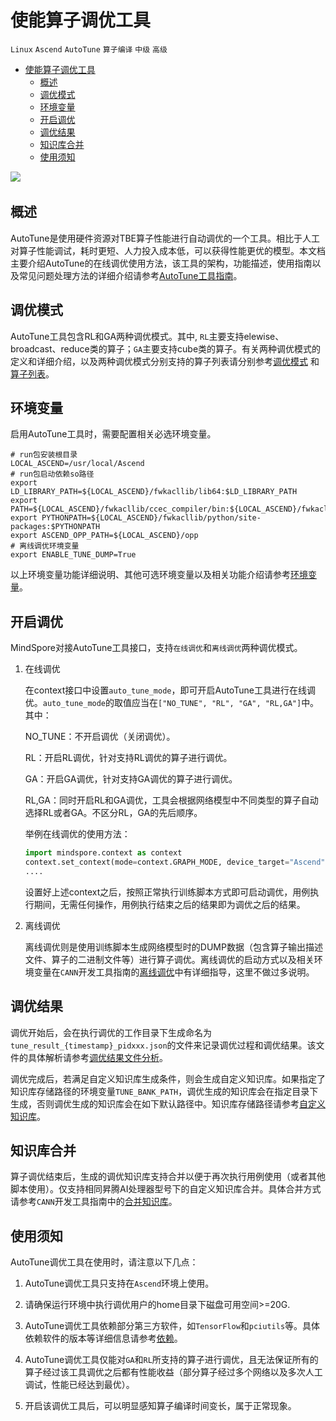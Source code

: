# 使能算子调优工具

`Linux` `Ascend` `AutoTune` `算子编译` `中级` `高级`

<!-- TOC -->

- [使能算子调优工具](#使能算子调优工具)
    - [概述](#概述)
    - [调优模式](#调优模式)
    - [环境变量](#环境变量)
    - [开启调优](#开启调优)
    - [调优结果](#调优结果)
    - [知识库合并](#知识库合并)
    - [使用须知](#使用须知)

<!-- /TOC -->

<a href="https://gitee.com/mindspore/docs/blob/r1.5/docs/mindspore/programming_guide/source_zh_cn/enable_auto_tune.md" target="_blank"><img src="https://gitee.com/mindspore/docs/raw/r1.5/resource/_static/logo_source.png"></a>&nbsp;&nbsp;

## 概述

AutoTune是使用硬件资源对TBE算子性能进行自动调优的一个工具。相比于人工对算子性能调试，耗时更短、人力投入成本低，可以获得性能更优的模型。本文档主要介绍AutoTune的在线调优使用方法，该工具的架构，功能描述，使用指南以及常见问题处理方法的详细介绍请参考[AutoTune工具指南](https://support.huawei.com/enterprise/zh/doc/EDOC1100206690/31d1d888)。

## 调优模式

AutoTune工具包含RL和GA两种调优模式。其中, `RL`主要支持elewise、broadcast、reduce类的算子；`GA`主要支持cube类的算子。有关两种调优模式的定义和详细介绍，以及两种调优模式分别支持的算子列表请分别参考[调优模式](https://support.huawei.com/enterprise/zh/doc/EDOC1100206690/41bb2c07) 和 [算子列表](https://support.huawei.com/enterprise/zh/doc/EDOC1100206690/74e08a9c)。

## 环境变量

启用AutoTune工具时，需要配置相关必选环境变量。

```shell
# run包安装根目录
LOCAL_ASCEND=/usr/local/Ascend
# run包启动依赖so路径
export LD_LIBRARY_PATH=${LOCAL_ASCEND}/fwkacllib/lib64:$LD_LIBRARY_PATH
export PATH=${LOCAL_ASCEND}/fwkacllib/ccec_compiler/bin:${LOCAL_ASCEND}/fwkacllib/bin:$PATH
export PYTHONPATH=${LOCAL_ASCEND}/fwkacllib/python/site-packages:$PYTHONPATH
export ASCEND_OPP_PATH=${LOCAL_ASCEND}/opp
# 离线调优环境变量
export ENABLE_TUNE_DUMP=True

```

以上环境变量功能详细说明、其他可选环境变量以及相关功能介绍请参考[环境变量](https://support.huawei.com/enterprise/zh/doc/EDOC1100206690/58a01d46)。

## 开启调优

MindSpore对接AutoTune工具接口，支持`在线调优`和`离线调优`两种调优模式。

1. 在线调优

    在context接口中设置`auto_tune_mode`，即可开启AutoTune工具进行在线调优。`auto_tune_mode`的取值应当在`["NO_TUNE", "RL", "GA", "RL,GA"]`中。其中：

    NO_TUNE：不开启调优（关闭调优）。

    RL：开启RL调优，针对支持RL调优的算子进行调优。

    GA：开启GA调优，针对支持GA调优的算子进行调优。

    RL,GA：同时开启RL和GA调优，工具会根据网络模型中不同类型的算子自动选择RL或者GA。不区分RL，GA的先后顺序。

    举例在线调优的使用方法：

    ```python
    import mindspore.context as context
    context.set_context(mode=context.GRAPH_MODE, device_target="Ascend", auto_tune_mode="GA,RL")
    ....
    ```

    设置好上述context之后，按照正常执行训练脚本方式即可启动调优，用例执行期间，无需任何操作，用例执行结束之后的结果即为调优之后的结果。

2. 离线调优

    离线调优则是使用训练脚本生成网络模型时的DUMP数据（包含算子输出描述文件、算子的二进制文件等）进行算子调优。离线调优的启动方式以及相关环境变量在`CANN`开发工具指南的[离线调优](https://support.huawei.com/enterprise/zh/doc/EDOC1100206690/2fa72dd0)中有详细指导，这里不做过多说明。

## 调优结果

调优开始后，会在执行调优的工作目录下生成命名为`tune_result_{timestamp}_pidxxx.json`的文件来记录调优过程和调优结果。该文件的具体解析请参考[调优结果文件分析](https://support.huawei.com/enterprise/zh/doc/EDOC1100206690/b6ae7c6a)。

调优完成后，若满足自定义知识库生成条件，则会生成自定义知识库。如果指定了知识库存储路径的环境变量`TUNE_BANK_PATH`，调优生成的知识库会在指定目录下生成，否则调优生成的知识库会在如下默认路径中。知识库存储路径请参考[自定义知识库](https://support.huawei.com/enterprise/zh/doc/EDOC1100206690/b6ae7c6a)。

## 知识库合并

算子调优结束后，生成的调优知识库支持合并以便于再次执行用例使用（或者其他脚本使用）。仅支持相同昇腾AI处理器型号下的自定义知识库合并。具体合并方式请参考`CANN`开发工具指南中的[合并知识库](https://support.huawei.com/enterprise/zh/doc/EDOC1100206690/c1a94cfc)。

## 使用须知

AutoTune调优工具在使用时，请注意以下几点：

1. AutoTune调优工具只支持在`Ascend`环境上使用。

2. 请确保运行环境中执行调优用户的home目录下磁盘可用空间>=20G.

3. AutoTune调优工具依赖部分第三方软件，如`TensorFlow`和`pciutils`等。具体依赖软件的版本等详细信息请参考[依赖](https://support.huawei.com/enterprise/zh/doc/EDOC1100206690/480d602c)。

4. AutoTune调优工具仅能对`GA`和`RL`所支持的算子进行调优，且无法保证所有的算子经过该工具调优之后都有性能收益（部分算子经过多个网络以及多次人工调试，性能已经达到最优）。

5. 开启该调优工具后，可以明显感知算子编译时间变长，属于正常现象。

